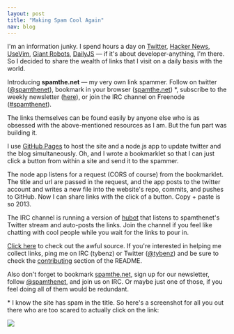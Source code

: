 ```yaml
---
layout: post
title: "Making Spam Cool Again"
nav: blog
---
```


I'm an information junky. I spend hours a day on [Twitter](http://twitter.com),
[Hacker News](http://news.ycombinator.com), [UseVim](http://usevim.com), [Giant
Robots](http://robots.thoughtbot.com), [DailyJS](http://dailyjs.com) &mdash; if
it's about developer-anything, I'm there. So I decided to share the wealth of
links that I visit on a daily basis with the world.

Introducing **spamthe.net** &mdash; my very own link spammer. Follow on twitter
([@spamthenet](http://twitter.com/spamthenet)), bookmark in your browser
([spamthe.net](http://spamthe.net)) \*, subscribe to the weekly newsletter
([here](http://spamthe.net)), or join the IRC channel on Freenode
([#spamthenet](http://webchat.freenode.net)).

The links themselves can be found easily by anyone else who is as obsessed
with the above-mentioned resources as I am. But the fun part was building it.

I use [GitHub Pages](http://pages.github.com) to host the site and a node.js
app to update twitter and the blog simultaneously. Oh, and I wrote a
bookmarklet so that I can just click a button from within a site and send it to
the spammer.

The node app listens for a request (CORS of course) from the
bookmarklet. The title and url are passed in the request, and the app
posts to the twitter account and writes a new file into the website's repo,
commits, and pushes to GitHub. Now I can share links with the click of a
button. Copy + paste is so 2013.

The IRC channel is running a version of [hubot](http://hubot.github.io) that
listens to spamthenet's Twitter stream and auto-posts the links.
Join the channel if you feel like chatting with cool people while you wait for
the links to pour in.

[Click here](http://github.com/tybenz/spamthe.net/tree/master) to check out the
awful source. If you're interested in helping me collect links, ping me on IRC
(tybenz) or Twitter ([@tybenz](http://twitter.com/tybenz)) and be sure to check the
[contributing](https://github.com/tybenz/spamthe.net#contributing) section of the
README.

Also don't forget to bookmark [spamthe.net](http://spamthe.net), sign up for
our newsletter, follow [@spamthenet](http://spamthe.net), and join us on IRC.
Or maybe just one of those, if you feel doing all of them would be redundant.

\* I know the site has spam in the title. So here's a screenshot for all you out
there who are too scared to actually click on the link:

[![](http://awes0.me/spamsite.png)](http://spamthe.net)
